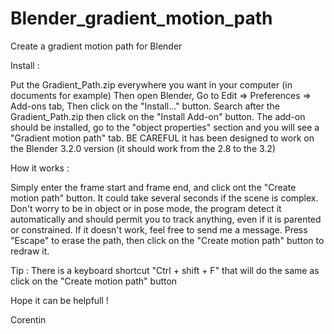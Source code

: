 # Blender_gradient_motion_path
Create a gradient motion path for Blender

Install : 

Put the Gradient_Path.zip everywhere you want in your computer (in documents for example) Then open Blender, Go to Edit => Preferences => Add-ons tab, 
Then click on the "Install..." button. Search after the Gradient_Path.zip then click on the "Install Add-on" button. 
The add-on should be installed, go to the "object properties" section and you will see a "Gradient motion path" tab. BE CAREFUL it has been designed
to work on the Blender 3.2.0 version (it should work from the 2.8 to the 3.2)

How it works : 

Simply enter the frame start and frame end, and click ont the "Create motion path" button. It could take several seconds if the scene is complex. 
Don't worry to be in object or in pose mode, the program detect it automatically and should permit you to track anything, even if it is parented or constrained.
If it doesn't work, feel free to send me a message.
Press "Escape" to erase the path, then click on the "Create motion path" button to redraw it. 

Tip : There is a keyboard shortcut "Ctrl + shift + F" that will do the same as click on the "Create motion path" button

Hope it can be helpfull ! 

Corentin
